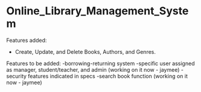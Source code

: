 # Online_Library_Management_System

Features added:
- Create, Update, and Delete Books, Authors, and Genres. 

Features to be added: 
-borrowing-returning system 
-specific user assigned as manager, student/teacher, and admin (working on it now - jaymee) 
-security features indicated in specs
-search book function (working on it now - jaymee)
